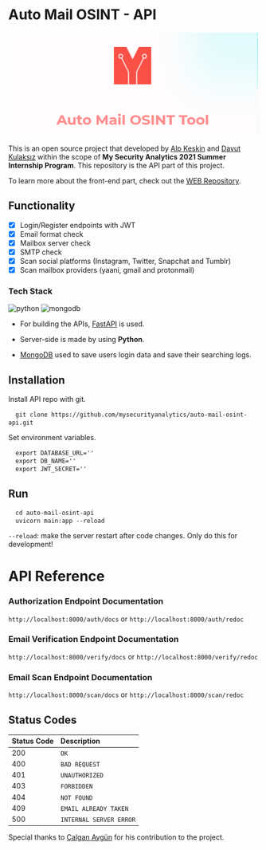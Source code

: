 # **Auto Mail OSINT - API**

![Logo](./logo.png)

This is an open source project that developed by [Alp Keskin](https://github.com/alpkeskin) and [Davut Kulaksız](https://github.com/davutkulaksiz) within the scope of **My Security Analytics 2021 Summer Internship Program**. This repository is the API part of this project.

To learn more about the front-end part, check out the [WEB Repository](https://github.com/mysecurityanalytics/auto-mail-osint-web).

## Functionality

- [x]  Login/Register endpoints with JWT 
- [x]  Email format check
- [x]  Mailbox server check
- [x]  SMTP check
- [x]  Scan social platforms (Instagram, Twitter, Snapchat and Tumblr)
- [x]  Scan mailbox providers (yaani, gmail and protonmail)

### Tech Stack

<img src="https://www.vectorlogo.zone/logos/python/python-ar21.svg" alt="python" width="100"/> <img src="https://www.vectorlogo.zone/logos/mongodb/mongodb-ar21.svg" alt="mongodb" width="100"/>

- For building the APIs, [FastAPI](https://fastapi.tiangolo.com/) is used.

- Server-side is made by using **Python**.

- [MongoDB](https://www.mongodb.com/) used to save users login data and save their searching logs.












## Installation

Install API repo with git.

```
  git clone https://github.com/mysecurityanalytics/auto-mail-osint-api.git
```

Set environment variables.

```
  export DATABASE_URL=''
  export DB_NAME=''
  export JWT_SECRET=''
```

## Run

```
  cd auto-mail-osint-api
  uvicorn main:app --reload
```

`--reload`: make the server restart after code changes. Only do this for development!



# API Reference

### Authorization Endpoint Documentation

`http://localhost:8000/auth/docs`
or `http://localhost:8000/auth/redoc`

### Email Verification Endpoint Documentation

`http://localhost:8000/verify/docs`
or `http://localhost:8000/verify/redoc`

### Email Scan Endpoint Documentation

`http://localhost:8000/scan/docs`
or `http://localhost:8000/scan/redoc`


## Status Codes


| Status Code | Description |
| :--- | :--- |
| 200 | `OK` |
| 400 | `BAD REQUEST` |
| 401 | `UNAUTHORIZED` |
| 403 | `FORBIDDEN` |
| 404 | `NOT FOUND` |
| 409 | `EMAIL ALREADY TAKEN` |
| 500 | `INTERNAL SERVER ERROR` |




Special thanks to [Çalgan Aygün](https://github.com/calganaygun) for his contribution to the project.
